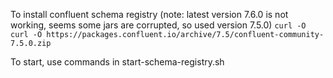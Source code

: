 To install confluent schema registry (note: latest version 7.6.0 is not working, seems some jars are corrupted, so used version 7.5.0)
`curl -O curl -O https://packages.confluent.io/archive/7.5/confluent-community-7.5.0.zip`

To start, use commands in start-schema-registry.sh